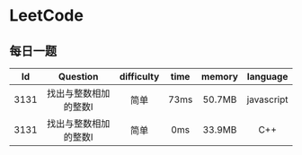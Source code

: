 # LeetCode
## 每日一题

|Id|Question|difficulty|time|memory|language|
|:--:|:--:|:--:|:--:|:--:|:--:|
|3131|找出与整数相加的整数Ⅰ|简单|73ms|50.7MB|javascript|
|3131|找出与整数相加的整数Ⅰ|简单|0ms|33.9MB|C++|
